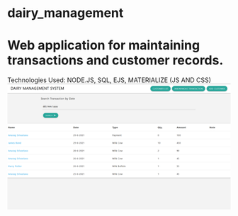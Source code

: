 # dairy_management
# Web application for maintaining transactions and customer records.
Technologies Used: NODE.JS, SQL, EJS, MATERIALIZE (JS AND CSS)
<img src="screenshots/transaction_list.png">
